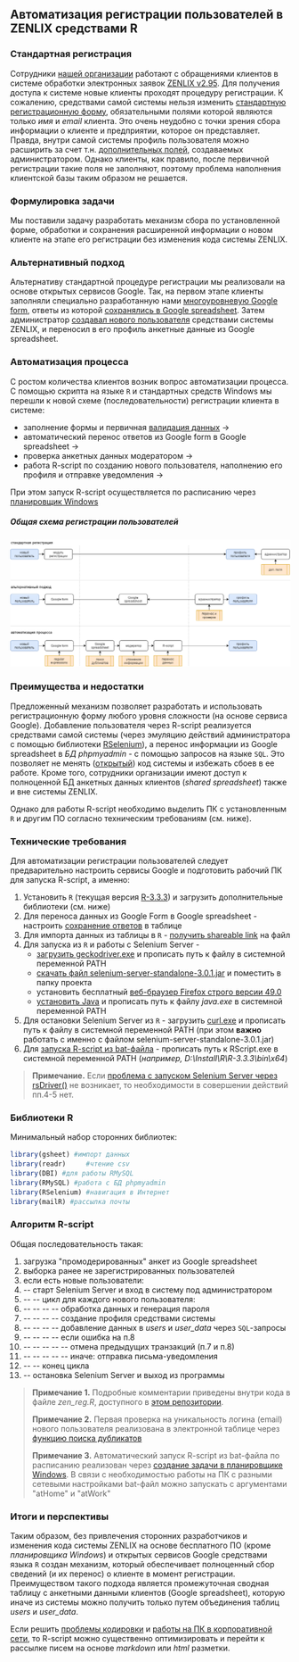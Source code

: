 ## Автоматизация регистрации пользователей в ZENLIX  средствами R

### Стандартная регистрация
Сотрудники [нашей организации](http://e-tpp.org) работают с обращениями клиентов в системе обработки электронных заявок [ZENLIX v2.95](https://ru.zenlix.com/support/v295/obshchiy-princip-raboty-sistem). Для получения доступа к системе новые клиенты проходят процедуру регистрации. К сожалению, средствами самой системы нельзя изменить [стандартную регистрационную форму](https://ru.zenlix.com/support/v295/registraciya-polzovatelya), обязательными полями которой являются только *имя* и *email* клиента. Это очень неудобно с точки зрения сбора информации о клиенте и предприятии, которое он представляет. Правда, внутри самой системы профиль пользователя можно расширить за счет т.н. [дополнительных полей](https://ru.zenlix.com/support/v295/registraciya-polzovatelya), создаваемых администратором. Однако клиенты, как правило, после первичной регистрации такие поля не заполняют, поэтому проблема наполнения клиентской базы таким образом не решается.

### Формулировка задачи
Мы поставили задачу разработать механизм сбора по установленной форме, обработки и сохранения расширенной информации о новом клиенте на этапе его регистрации без изменения кода системы ZENLIX.

### Альтернативный подход
Альтернативу стандартной процедуре регистрации мы реализовали на основе открытых сервисов Google. Так, на первом этапе клиенты заполняли специально разработанную нами [многоуровневую Google form](https://docs.google.com/forms/d/e/1FAIpQLSeoVtfR2G0xCI2aqnWvQSeFQUQnt43xpvDDJLHBs3n0uiq2jA/viewform?hl=uk), ответы из которой [сохранялись в Google spreadsheet](https://support.google.com/docs/answer/2917686?hl=ru). Затем администратор [создавал нового пользователя](https://ru.zenlix.com/support/v295/dobavlenieizmenenie-polzovatelya) средствами системы ZENLIX, и переносил в его профиль анкетные данные из Google spreadsheet.

### Автоматизация процесса
С ростом количества клиентов возник вопрос автоматизации процесса. С помощью скрипта на языке ```R``` и стандартных средств Windows мы перешли к новой схеме (последовательности) регистрации клиента в системе:

* заполнение формы и первичная [валидация данных](https://support.google.com/docs/answer/3378864?hl=en) ->
* автоматический перенос ответов из Google form в Google spreadsheet ->
* проверка анкетных данных модератором ->
* работа R-script по созданию нового пользователя, наполнению его профиля и отправке уведомления ->

При этом запуск R-script осуществляется по расписанию через [планировщик Windows](https://technet.microsoft.com/ru-ru/library/cc721931(v=ws.11).aspx)

##### Общая схема регистрации пользователей
![автоматизация регистрации пользователей](https://raw.githubusercontent.com/woldemarg/zenlix_registration/master/zen_reg_diagram.png)

### Преимущества и недостатки
Предложенный механизм позволяет разработать и использовать регистрационную форму любого уровня сложности (на основе сервиса Google). Добавление пользователя через R-script реализуется средствами самой системы (через эмуляцию действий администратора с помощью библиотеки [RSelenium](https://cran.r-project.org/web/packages/RSelenium/RSelenium.pdf)), а перенос информации из Google spreadsheet в *БД phpmyadmin* - с помощью запросов на языке ```SQL```. Это позволяет не менять ([открытый](https://ru.zenlix.com/support/v295/poluchenie-i-tip-licenzii)) код системы и избежать сбоев в ее работе. Кроме того, сотрудники организации имеют доступ к полноценной БД анкетных данных клиентов (*shared spreadsheet*) также и вне системы ZENLIX.

Однако для работы R-script необходимо выделить ПК с установленным ```R``` и другим ПО согласно техническим требованиям (см. ниже).

### Технические требования
Для автоматизации регистрации пользователей следует предварительно настроить сервисы Google и подготовить рабочий ПК для запуска R-script, а именно: 
1. Установить ```R``` (текущая версия [R-3.3.3](https://cran.r-project.org/)) и загрузить дополнительные библиотеки (см. ниже)
2. Для переноса данных из Google Form в Google spreadsheet - настроить [сохранение ответов](https://support.google.com/docs/answer/2917686?hl=ru) в таблице 
3. Для импорта данных из таблицы в ```R``` - [получить shareable link](https://support.google.com/docs/answer/2494822#link_sharing) на файл
4. Для запуска из ```R``` и работы c Selenium Server - 
	* [загрузить geckodriver.exe](https://github.com/mozilla/geckodriver/releases) и прописать путь к файлу в системной переменной PATH
	* [скачать файл selenium-server-standalone-3.0.1.jar](selenium-server-standalone-3.0.1.jar) и поместить в папку проекта
	* установить бесплатный [веб-браузер Firefox строго версии 49.0](https://ftp.mozilla.org/pub/firefox/releases/49.0.2/win64/en-GB/)
	* [установить Java](https://java.com/ru/download/) и прописать путь к файлу *java.exe* в системной переменной PATH 
5. Для остановки Selenium Server из ```R``` - загрузить [curl.exe](https://curl.haxx.se/download.html) и прописать путь к файлу в системной переменной PATH (при этом **важно** работать с именно с файлом selenium-server-standalone-3.0.1.jar)
6. Для [запуска R-script из bat-файла](http://stackoverflow.com/questions/6788928/how-to-run-a-r-language-r-file-using-batch-file) - прописать путь к RScript.exe в системной переменной PATH (*например, D:\Install\R\R-3.3.3\bin\x64*)

>**Примечание.** Если [проблема с запуском Selenium Server через rsDriver()](https://github.com/woldemarg/zenlix_registration/issues/1) не возникает, то необходимости в совершении действий пп.4-5 нет. 

### Библиотеки R
Минимальный набор сторонних библиотек:
```R
library(gsheet) #импорт данных
library(readr)     #чтение csv
library(DBI) #для работы RMySQL
library(RMySQL) #работа с БД phpmyadmin
library(RSelenium) #навигация в Интернет
library(mailR) #рассылка почты
```

### Алгоритм R-script
Общая последовательность такая:
1. загрузка "промодерированных" анкет из Google spreadsheet
2. выборка ранее не зарегистрированных пользователей
3. если есть новые пользователи:
4. -- старт Selenium Server и вход в систему под администратором
5. -- -- цикл для каждого нового пользователя:
6. -- -- -- -- обработка данных и генерация пароля
7. -- -- -- -- создание профиля средствами системы
8. -- -- -- -- добавление данных в *users* и *user_data* через ```SQL```-запросы
9. -- -- -- -- если ошибка на п.8
10. -- -- -- -- -- отмена предыдущих транзакций (п.7 и п.8) 
11. -- -- -- -- -- иначе: отправка письма-уведомления
12. -- -- конец цикла
13. -- остановка Selenium Server и выход из программы


>**Примечание 1.** Подробные комментарии приведены внутри кода в файле *zen_reg.R*, доступного в [этом репозитории](https://github.com/woldemarg/zenlix_registration).
>
>**Примечание 2.** Первая проверка на уникальность логина (email) нового пользователя реализована в электронной таблице через [функцию поиска дубликатов](https://productforums.google.com/forum/#!topic/docs/IDRsyJWM7yc;context-place=topicsearchin/docs/category$3Ahow-do-i%7Csort:relevance%7Cspell:false)
>
>**Примечание 3.** Автоматический запуск R-script из bat-файла по расписанию реализован через [создание задачи в планировщике Windows](http://stackoverflow.com/questions/2793389/scheduling-r-script). В связи с необходимостью работы на ПК с разными сетевыми настройками bat-файл можно запускать с аргументами "atHome" и "atWork" 

### Итоги и перспективы
Таким образом, без привлечения сторонних разработчиков и изменения кода системы ZENLIX на основе бесплатного ПО (кроме *планировщика Windows*) и открытых сервисов Google средствами языка ```R``` создан механизм, который обеспечивает полноценный сбор сведений (и их перенос) о клиенте в момент регистрации. Преимуществом такого подхода является промежуточная сводная таблицу с анкетными данными клиентов (Google spreadsheet), которую иначе из системы можно получить только путем объединения таблиц *users* и *user_data*.

Если решить [проблемы кодировки](https://github.com/woldemarg/zenlix_registration/issues/2) и [работы на ПК в корпоративной сети](https://github.com/woldemarg/zenlix_registration/issues/1), то R-script можно существенно оптимизировать и перейти к рассылке писем на основе *markdown* или *html* разметки. 
